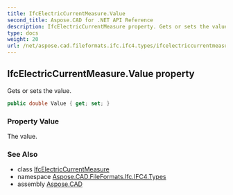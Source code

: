 ```yaml
---
title: IfcElectricCurrentMeasure.Value
second_title: Aspose.CAD for .NET API Reference
description: IfcElectricCurrentMeasure property. Gets or sets the value
type: docs
weight: 20
url: /net/aspose.cad.fileformats.ifc.ifc4.types/ifcelectriccurrentmeasure/value/
---
```

## IfcElectricCurrentMeasure.Value property

Gets or sets the value.

```csharp
public double Value { get; set; }
```

### Property Value

The value.

### See Also

* class [IfcElectricCurrentMeasure](../)
* namespace [Aspose.CAD.FileFormats.Ifc.IFC4.Types](../../ifcelectriccurrentmeasure/)
* assembly [Aspose.CAD](../../../)



